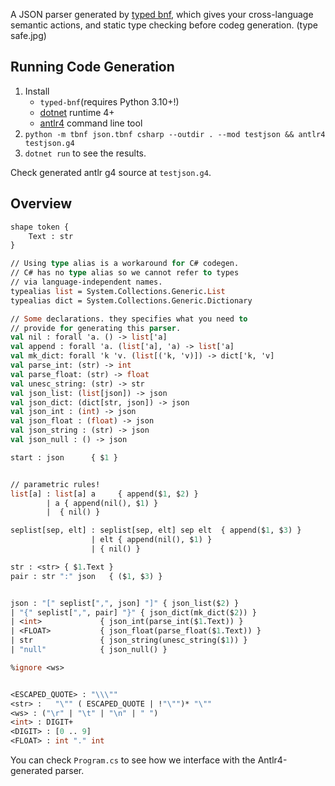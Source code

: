 A JSON parser generated by [typed bnf](https://github.com/thautwarm/typed-bnf), which gives your cross-language semantic actions, and static type checking before codeg generation.
(type safe.jpg)

## Running Code Generation

1. Install
    - `typed-bnf`(requires Python 3.10+!)
    - [dotnet](https://dotnet.microsoft.com/download/dotnet/5.0) runtime 4+
    - [antlr4](https://www.antlr.org/) command line tool
2. `python -m tbnf json.tbnf csharp --outdir . --mod testjson && antlr4 testjson.g4`
3. `dotnet run` to see the results.


Check generated antlr g4 source at `testjson.g4`.


## Overview


```ocaml
shape token {
    Text : str
}

// Using type alias is a workaround for C# codegen.
// C# has no type alias so we cannot refer to types
// via language-independent names.
typealias list = System.Collections.Generic.List
typealias dict = System.Collections.Generic.Dictionary

// Some declarations. they specifies what you need to
// provide for generating this parser.
val nil : forall 'a. () -> list['a]
val append : forall 'a. (list['a], 'a) -> list['a]
val mk_dict: forall 'k 'v. (list[('k, 'v)]) -> dict['k, 'v]
val parse_int: (str) -> int
val parse_float: (str) -> float
val unesc_string: (str) -> str
val json_list: (list[json]) -> json
val json_dict: (dict[str, json]) -> json
val json_int : (int) -> json
val json_float : (float) -> json
val json_string : (str) -> json
val json_null : () -> json

start : json      { $1 }


// parametric rules!
list[a] : list[a] a     { append($1, $2) }
        | a { append(nil(), $1) }
        |  { nil() }

seplist[sep, elt] : seplist[sep, elt] sep elt  { append($1, $3) }
                  | elt { append(nil(), $1) }
                  | { nil() }

str : <str> { $1.Text }
pair : str ":" json   { ($1, $3) }


json : "[" seplist[",", json] "]" { json_list($2) }
| "{" seplist[",", pair] "}" { json_dict(mk_dict($2)) }
| <int>             { json_int(parse_int($1.Text)) }
| <FLOAT>           { json_float(parse_float($1.Text)) }
| str               { json_string(unesc_string($1)) }
| "null"            { json_null() }

%ignore <ws>


<ESCAPED_QUOTE> : "\\\""
<str> :   "\"" ( ESCAPED_QUOTE | !"\"")* "\""
<ws> : ("\r" | "\t" | "\n" | " ")
<int> : DIGIT+
<DIGIT> : [0 .. 9]
<FLOAT> : int "." int
```

You can check `Program.cs` to see how we interface with the Antlr4-generated parser.
